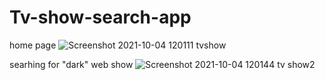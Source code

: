 # Tv-show-search-app

home page
![Screenshot 2021-10-04 120111 tvshow](https://user-images.githubusercontent.com/91541834/135804000-3bf7a365-d264-429c-9863-6d53340068cb.png)


searhing for "dark" web show
![Screenshot 2021-10-04 120144 tv show2](https://user-images.githubusercontent.com/91541834/135804094-6eace08a-6c33-451c-a43a-ec7d357a3f49.png)
